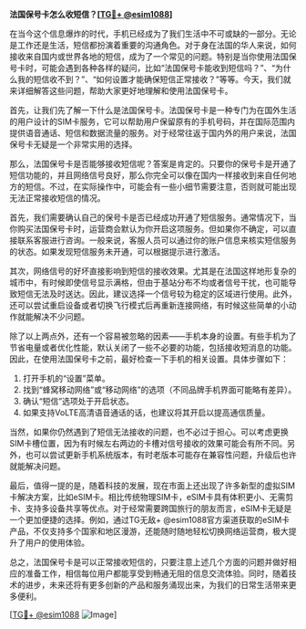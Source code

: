 **法国保号卡怎么收短信？[[TG💪+ @esim1088](https://t.me/s/esim1088)]**

在当今这个信息爆炸的时代，手机已经成为了我们生活中不可或缺的一部分。无论是工作还是生活，短信都扮演着重要的沟通角色。对于身在法国的华人来说，如何接收来自国内或世界各地的短信，成为了一个常见的问题。特别是当你使用法国保号卡时，可能会遇到各种各样的疑问，比如“法国保号卡能收到短信吗？”、“为什么我的短信收不到？”、“如何设置才能确保短信正常接收？”等等。今天，我们就来详细解答这些问题，帮助大家更好地理解和使用法国保号卡。

首先，让我们先了解一下什么是法国保号卡。法国保号卡是一种专门为在国外生活的用户设计的SIM卡服务，它可以帮助用户保留原有的手机号码，并在国际范围内提供语音通话、短信和数据流量的服务。对于经常往返于国内外的用户来说，法国保号卡无疑是一个非常实用的选择。

那么，法国保号卡是否能够接收短信呢？答案是肯定的。只要你的保号卡是开通了短信功能的，并且网络信号良好，那么你完全可以像在国内一样接收到来自任何地方的短信。不过，在实际操作中，可能会有一些小细节需要注意，否则就可能出现无法正常接收短信的情况。

首先，我们需要确认自己的保号卡是否已经成功开通了短信服务。通常情况下，当你购买法国保号卡时，运营商会默认为你开启这项服务。但如果你不确定，可以直接联系客服进行咨询。一般来说，客服人员可以通过你的账户信息来核实短信服务的状态。如果发现短信服务未开通，可以根据提示进行激活。

其次，网络信号的好坏直接影响到短信的接收效果。尤其是在法国这样地形复杂的城市中，有时候即使信号显示满格，但由于基站分布不均或者信号干扰，也可能导致短信无法及时送达。因此，建议选择一个信号较为稳定的区域进行使用。此外，还可以尝试重启设备或者切换飞行模式后再重新连接网络，有时候这些简单的小动作就能解决不少问题。

除了以上两点外，还有一个容易被忽略的因素——手机本身的设置。有些手机为了节省电量或者优化性能，默认关闭了一些不必要的功能，包括接收短消息的功能。因此，在使用法国保号卡之前，最好检查一下手机的相关设置。具体步骤如下：

1. 打开手机的“设置”菜单。
2. 找到“蜂窝移动网络”或“移动网络”的选项（不同品牌手机界面可能略有差异）。
3. 确认“短信”选项处于开启状态。
4. 如果支持VoLTE高清语音通话的话，也建议将其开启以提高通信质量。

当然，如果你仍然遇到了短信无法接收的问题，也不必过于担心。可以考虑更换SIM卡槽位置，因为有时候左右两边的卡槽对信号接收的效果可能会有所不同。另外，也可以尝试更新手机系统版本，有时老版本可能存在兼容性问题，升级后也许就能解决问题。

最后，值得一提的是，随着科技的发展，现在市面上还出现了许多新型的虚拟SIM卡解决方案，比如eSIM卡。相比传统物理SIM卡，eSIM卡具有体积更小、无需剪卡、支持多设备共享等优点。对于经常需要跨国旅行的朋友而言，eSIM卡无疑是一个更加便捷的选择。例如，通过TG无敌+ @esim1088官方渠道获取的eSIM卡产品，不仅支持多个国家和地区漫游，还能随时随地轻松切换网络运营商，极大提升了用户的使用体验。

总之，法国保号卡是可以正常接收短信的，只要注意上述几个方面的问题并做好相应的准备工作，相信每位用户都能享受到畅通无阻的信息交流体验。同时，随着技术的进步，未来还将有更多创新的产品和服务涌现出来，为我们的日常生活带来更多便利。

[[TG💪+ @esim1088](https://t.me/s/esim1088) ![Image](https://i.postimg.cc/4NQfJmqS/Snipaste-2025-05-13-00-14-12.png)]